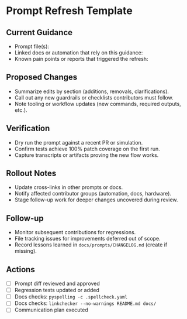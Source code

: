 # Prompt Refresh Template

## Current Guidance
- Prompt file(s):
- Linked docs or automation that rely on this guidance:
- Known pain points or reports that triggered the refresh:

## Proposed Changes
- Summarize edits by section (additions, removals, clarifications).
- Call out any new guardrails or checklists contributors must follow.
- Note tooling or workflow updates (new commands, required outputs, etc.).

## Verification
- Dry run the prompt against a recent PR or simulation.
- Confirm tests achieve 100% patch coverage on the first run.
- Capture transcripts or artifacts proving the new flow works.

## Rollout Notes
- Update cross-links in other prompts or docs.
- Notify affected contributor groups (automation, docs, hardware).
- Stage follow-up work for deeper changes uncovered during review.

## Follow-up
- Monitor subsequent contributions for regressions.
- File tracking issues for improvements deferred out of scope.
- Record lessons learned in `docs/prompts/CHANGELOG.md` (create if missing).

## Actions
- [ ] Prompt diff reviewed and approved
- [ ] Regression tests updated or added
- [ ] Docs checks: `pyspelling -c .spellcheck.yaml`
- [ ] Docs checks: `linkchecker --no-warnings README.md docs/`
- [ ] Communication plan executed
